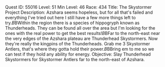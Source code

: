 Quest ID: 55016
Level: 51
Min Level: 46
Race: 434
Title: The Skystormer Project
Description: Azshara seems hopeless, but for all that's failed and everything I've tried out here I still have a few more things left to try.$B$BWithin the region there is a species of hippogryph known as Thunderheads. They can be found all over the area but I'm looking for the ones with the real power to get the best results!$B$BFar to the north-east near the very edges of the Azshara plateau are Thunderhead Skystormers. Now they're really the kingpins of the Thunderheads. Grab me 3 Skystormer Antlers, that's where they gotta hold their power.$B$BBring em to me so we can test if they hold any ability for energy.
Objective: Slay Thunderhead Skystormers for Skystormer Antlers far to the north-east of Azshara.
